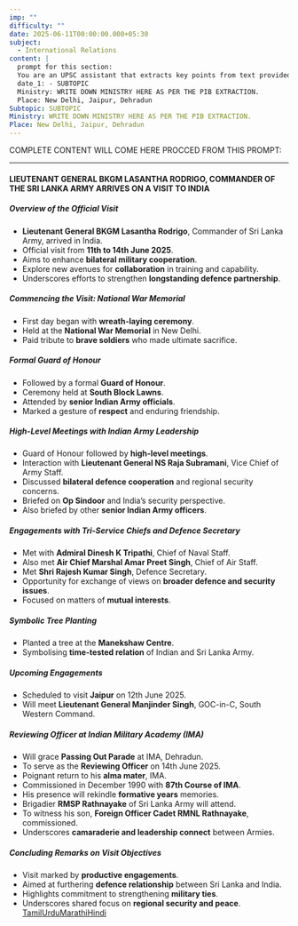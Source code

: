 ```yaml
---
imp: ""
difficulty: ""
date: 2025-06-11T00:00:00.000+05:30
subject:
  - International Relations
content: |
  prompt for this section:
  You are an UPSC assistant that extracts key points from text provided by the user. Output ONLY the key points without additional comments. ENSURE 100% FACTUAL CORRECTNESS. take out the 5 most important from exam perspective. keypoints in a way that it covers the complete content in bullet points, each bullet point not more than 12 words.
  date_1: - SUBTOPIC
  Ministry: WRITE DOWN MINISTRY HERE AS PER THE PIB EXTRACTION.
  Place: New Delhi, Jaipur, Dehradun
Subtopic: SUBTOPIC
Ministry: WRITE DOWN MINISTRY HERE AS PER THE PIB EXTRACTION.
Place: New Delhi, Jaipur, Dehradun
---
```


COMPLETE CONTENT WILL COME HERE PROCCED FROM THIS PROMPT:

---

#### LIEUTENANT GENERAL BKGM LASANTHA RODRIGO, COMMANDER OF THE SRI LANKA ARMY ARRIVES ON A VISIT TO INDIA

##### Overview of the Official Visit
- **Lieutenant General BKGM Lasantha Rodrigo**, Commander of Sri Lanka Army, arrived in India.
- Official visit from **11th to 14th June 2025**.
- Aims to enhance **bilateral military cooperation**.
- Explore new avenues for **collaboration** in training and capability.
- Underscores efforts to strengthen **longstanding defence partnership**.

##### Commencing the Visit: National War Memorial
- First day began with **wreath-laying ceremony**.
- Held at the **National War Memorial** in New Delhi.
- Paid tribute to **brave soldiers** who made ultimate sacrifice.

##### Formal Guard of Honour
- Followed by a formal **Guard of Honour**.
- Ceremony held at **South Block Lawns**.
- Attended by **senior Indian Army officials**.
- Marked a gesture of **respect** and enduring friendship.

##### High-Level Meetings with Indian Army Leadership
- Guard of Honour followed by **high-level meetings**.
- Interaction with **Lieutenant General NS Raja Subramani**, Vice Chief of Army Staff.
- Discussed **bilateral defence cooperation** and regional security concerns.
- Briefed on **Op Sindoor** and India’s security perspective.
- Also briefed by other **senior Indian Army officers**.

##### Engagements with Tri-Service Chiefs and Defence Secretary
- Met with **Admiral Dinesh K Tripathi**, Chief of Naval Staff.
- Also met **Air Chief Marshal Amar Preet Singh**, Chief of Air Staff.
- Met **Shri Rajesh Kumar Singh**, Defence Secretary.
- Opportunity for exchange of views on **broader defence and security issues**.
- Focused on matters of **mutual interests**.

##### Symbolic Tree Planting
- Planted a tree at the **Manekshaw Centre**.
- Symbolising **time-tested relation** of Indian and Sri Lanka Army.

##### Upcoming Engagements
- Scheduled to visit **Jaipur** on 12th June 2025.
- Will meet **Lieutenant General Manjinder Singh**, GOC-in-C, South Western Command.

##### Reviewing Officer at Indian Military Academy (IMA)
- Will grace **Passing Out Parade** at IMA, Dehradun.
- To serve as the **Reviewing Officer** on 14th June 2025.
- Poignant return to his **alma mater**, IMA.
- Commissioned in December 1990 with **87th Course of IMA**.
- His presence will rekindle **formative years** memories.
- Brigadier **RMSP Rathnayake** of Sri Lanka Army will attend.
- To witness his son, **Foreign Officer Cadet RMNL Rathnayake**, commissioned.
- Underscores **camaraderie and leadership connect** between Armies.

##### Concluding Remarks on Visit Objectives
- Visit marked by **productive engagements**.
- Aimed at furthering **defence relationship** between Sri Lanka and India.
- Highlights commitment to strengthening **military ties**.
- Underscores shared focus on **regional security and peace**.
[Tamil](https://pib.gov.in/PressReleasePage.aspx?PRID=2135764)[Urdu](https://pib.gov.in/PressReleasePage.aspx?PRID=2135755)[Marathi](https://pib.gov.in/PressReleasePage.aspx?PRID=2135793)[Hindi](https://pib.gov.in/PressReleasePage.aspx?PRID=2135770)
